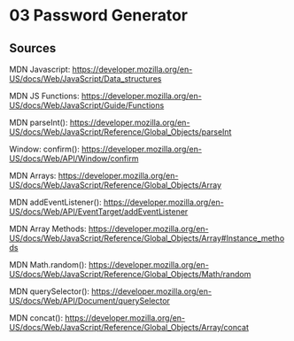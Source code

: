 # 03 Password Generator

## Sources

MDN Javascript: https://developer.mozilla.org/en-US/docs/Web/JavaScript/Data_structures

MDN JS Functions: https://developer.mozilla.org/en-US/docs/Web/JavaScript/Guide/Functions

MDN parseInt(): https://developer.mozilla.org/en-US/docs/Web/JavaScript/Reference/Global_Objects/parseInt

Window: confirm(): https://developer.mozilla.org/en-US/docs/Web/API/Window/confirm

MDN Arrays: https://developer.mozilla.org/en-US/docs/Web/JavaScript/Reference/Global_Objects/Array

MDN addEventListener(): https://developer.mozilla.org/en-US/docs/Web/API/EventTarget/addEventListener

MDN Array Methods: https://developer.mozilla.org/en-US/docs/Web/JavaScript/Reference/Global_Objects/Array#Instance_methods

MDN Math.random(): https://developer.mozilla.org/en-US/docs/Web/JavaScript/Reference/Global_Objects/Math/random

MDN querySelector(): https://developer.mozilla.org/en-US/docs/Web/API/Document/querySelector

MDN concat(): https://developer.mozilla.org/en-US/docs/Web/JavaScript/Reference/Global_Objects/Array/concat
